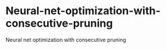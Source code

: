 # Neural-net-optimization-with-consecutive-pruning
Neural net optimization with consecutive pruning
